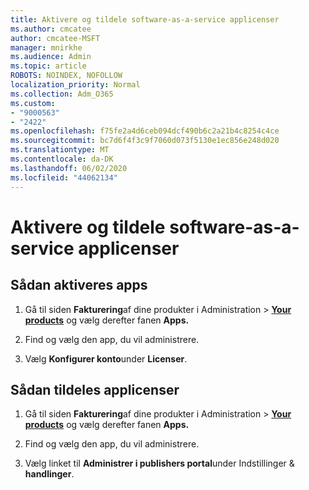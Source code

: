 ```yaml
---
title: Aktivere og tildele software-as-a-service applicenser
ms.author: cmcatee
author: cmcatee-MSFT
manager: mnirkhe
ms.audience: Admin
ms.topic: article
ROBOTS: NOINDEX, NOFOLLOW
localization_priority: Normal
ms.collection: Adm_O365
ms.custom:
- "9000563"
- "2422"
ms.openlocfilehash: f75fe2a4d6ceb094dcf490b6c2a21b4c8254c4ce
ms.sourcegitcommit: bc7d6f4f3c9f7060d073f5130e1ec856e248d020
ms.translationtype: MT
ms.contentlocale: da-DK
ms.lasthandoff: 06/02/2020
ms.locfileid: "44062134"
---
```

# <a name="activate-and-assign-software-as-a-service-app-licenses"></a>Aktivere og tildele software-as-a-service applicenser 

## <a name="to-activate-apps"></a>Sådan aktiveres apps

1. Gå til siden **Fakturering**af dine produkter i Administration  >  **[Your products](https://go.microsoft.com/fwlink/p/?linkid=842054)** og vælg derefter fanen **Apps.**

2. Find og vælg den app, du vil administrere.

3. Vælg **Konfigurer konto**under **Licenser**.  

## <a name="to-assign-app-licenses"></a>Sådan tildeles applicenser

1. Gå til siden **Fakturering**af dine produkter i Administration  >  **[Your products](https://go.microsoft.com/fwlink/p/?linkid=842054)** og vælg derefter fanen **Apps.**

2. Find og vælg den app, du vil administrere.  

3. Vælg linket til **Administrer i publishers portal**under Indstillinger & **handlinger**.